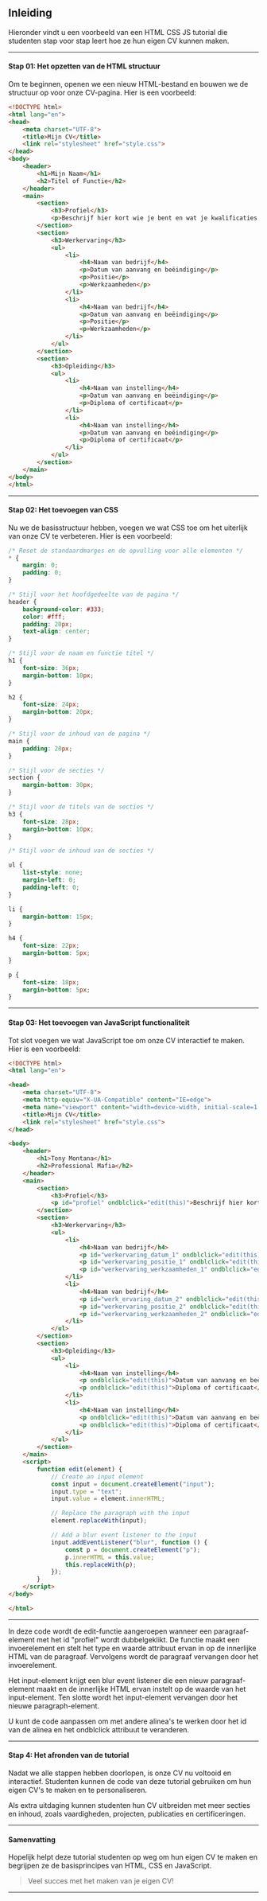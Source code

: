 ## Inleiding

Hieronder vindt u een voorbeeld van een HTML CSS JS tutorial die studenten stap voor stap leert hoe ze hun eigen CV kunnen maken.

---

#### Stap 01: Het opzetten van de HTML structuur 

Om te beginnen, openen we een nieuw HTML-bestand en bouwen we de structuur op voor onze CV-pagina. Hier is een voorbeeld:

```html
<!DOCTYPE html>
<html lang="en">
<head>
    <meta charset="UTF-8">
    <title>Mijn CV</title>
    <link rel="stylesheet" href="style.css">
</head>
<body>
    <header>
        <h1>Mijn Naam</h1>
        <h2>Titel of Functie</h2>
    </header>
    <main>
        <section>
            <h3>Profiel</h3>
            <p>Beschrijf hier kort wie je bent en wat je kwalificaties zijn.</p>
        </section>
        <section>
            <h3>Werkervaring</h3>
            <ul>
                <li>
                    <h4>Naam van bedrijf</h4>
                    <p>Datum van aanvang en beëindiging</p>
                    <p>Positie</p>
                    <p>Werkzaamheden</p>
                </li>
                <li>
                    <h4>Naam van bedrijf</h4>
                    <p>Datum van aanvang en beëindiging</p>
                    <p>Positie</p>
                    <p>Werkzaamheden</p>
                </li>
            </ul>
        </section>
        <section>
            <h3>Opleiding</h3>
            <ul>
                <li>
                    <h4>Naam van instelling</h4>
                    <p>Datum van aanvang en beëindiging</p>
                    <p>Diploma of certificaat</p>
                </li>
                <li>
                    <h4>Naam van instelling</h4>
                    <p>Datum van aanvang en beëindiging</p>
                    <p>Diploma of certificaat</p>
                </li>
            </ul>
        </section>
    </main>
</body>
</html>
```

---

#### Stap 02: Het toevoegen van CSS 

Nu we de basisstructuur hebben, voegen we wat CSS toe om het uiterlijk van onze CV te verbeteren. Hier is een voorbeeld:

```css
/* Reset de standaardmarges en de opvulling voor alle elementen */
* {
    margin: 0;
    padding: 0;
}

/* Stijl voor het hoofdgedeelte van de pagina */
header {
    background-color: #333;
    color: #fff;
    padding: 20px;
    text-align: center;
}

/* Stijl voor de naam en functie titel */
h1 {
    font-size: 36px;
    margin-bottom: 10px;
}

h2 {
    font-size: 24px;
    margin-bottom: 20px;
}

/* Stijl voor de inhoud van de pagina */
main {
    padding: 20px;
}

/* Stijl voor de secties */
section {
    margin-bottom: 30px;
}

/* Stijl voor de titels van de secties */
h3 {
    font-size: 28px;
    margin-bottom: 10px;
}

/* Stijl voor de inhoud van de secties */ 

ul { 
	list-style: none; 
	margin-left: 0; 
	padding-left: 0; 
}

li { 
	margin-bottom: 15px; 
}

h4 { 
	font-size: 22px; 
	margin-bottom: 5px; 
}

p { 
	font-size: 18px; 
	margin-bottom: 5px; 
}
```

---

#### Stap 03:  Het toevoegen van JavaScript functionaliteit 

Tot slot voegen we wat JavaScript toe om onze CV interactief te maken. Hier is een voorbeeld: 

```html 
<!DOCTYPE html>
<html lang="en">

<head>
    <meta charset="UTF-8">
    <meta http-equiv="X-UA-Compatible" content="IE=edge">
    <meta name="viewport" content="width=device-width, initial-scale=1.0">
    <title>Mijn CV</title>
    <link rel="stylesheet" href="style.css">
</head>

<body>
    <header>
        <h1>Tony Montana</h1>
        <h2>Professional Mafia</h2>
    </header>
    <main>
        <section>
            <h3>Profiel</h3>
            <p id="profiel" ondblclick="edit(this)">Beschrijf hier kort wie je bent en wat je kwalificaties zijn.</p>
        </section>
        <section>
            <h3>Werkervaring</h3>
            <ul>
                <li>
                    <h4>Naam van bedrijf</h4>
                    <p id="werkervaring_datum_1" ondblclick="edit(this)">Datum van aanvang en beëindiging</p>
                    <p id="werkervaring_positie_1" ondblclick="edit(this)">Positie</p>
                    <p id="werkervaring_werkzaamheden_1" ondblclick="edit(this)">Werkzaamheden</p>
                </li>
                <li>
                    <h4>Naam van bedrijf</h4>
                    <p id="werk_ervaring_datum_2" ondblclick="edit(this)">Datum van aanvang en beëindiging</p>
                    <p id="werkervaring_positie_2" ondblclick="edit(this)">Positie</p>
                    <p id="werkervaring_werkzaamheden_2" ondblclick="edit(this)">Werkzaamheden</p>
                </li>
            </ul>
        </section>
        <section>
            <h3>Opleiding</h3>
            <ul>
                <li>
                    <h4>Naam van instelling</h4>
                    <p ondblclick="edit(this)">Datum van aanvang en beëindiging</p>
                    <p ondblclick="edit(this)">Diploma of certificaat</p>
                </li>
                <li>
                    <h4>Naam van instelling</h4>
                    <p ondblclick="edit(this)">Datum van aanvang en beëindiging</p>
                    <p ondblclick="edit(this)">Diploma of certificaat</p>
                </li>
            </ul>
        </section>
    </main>
    <script>
        function edit(element) {
            // Create an input element
            const input = document.createElement("input");
            input.type = "text";
            input.value = element.innerHTML;

            // Replace the paragraph with the input
            element.replaceWith(input);

            // Add a blur event listener to the input
            input.addEventListener("blur", function () {
                const p = document.createElement("p");
                p.innerHTML = this.value;
                this.replaceWith(p);
            });
        }
    </script>
</body>

</html>

```

---

In deze code wordt de edit-functie aangeroepen wanneer een paragraaf-element met het id "profiel" wordt dubbelgeklikt. De functie maakt een invoerelement en stelt het type en waarde attribuut ervan in op de innerlijke HTML van de paragraaf. Vervolgens wordt de paragraaf vervangen door het invoerelement.

Het input-element krijgt een blur event listener die een nieuw paragraaf-element maakt en de innerlijke HTML ervan instelt op de waarde van het input-element. Ten slotte wordt het input-element vervangen door het nieuwe paragraph-element.

U kunt de code aanpassen om met andere alinea's te werken door het id van de alinea en het ondblclick attribuut te veranderen.

---

#### Stap 4: Het afronden van de tutorial 

Nadat we alle stappen hebben doorlopen, is onze CV nu voltooid en interactief. Studenten kunnen de code van deze tutorial gebruiken om hun eigen CV's te maken en te personaliseren.

Als extra uitdaging kunnen studenten hun CV uitbreiden met meer secties en inhoud, zoals vaardigheden, projecten, publicaties en certificeringen.

---

#### Samenvatting

Hopelijk helpt deze tutorial studenten op weg om hun eigen CV te maken en begrijpen ze de basisprincipes van HTML, CSS en JavaScript. 

>Veel succes met het maken van je eigen CV!

---

